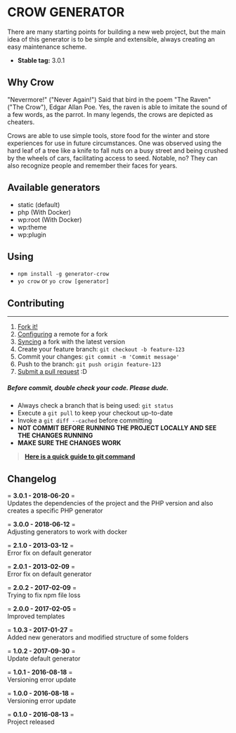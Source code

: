 # CROW GENERATOR #
There are many starting points for building a new web project, but the main idea of this generator is to be simple and extensible, always creating an easy maintenance scheme.

- **Stable tag:** 3.0.1

## Why Crow ##

"Nevermore!" ("Never Again!") Said that bird in the poem "The Raven" ("The Crow"), Edgar Allan Poe. Yes, the raven is able to imitate the sound of a few words, as the parrot. In many legends, the crows are depicted as cheaters.

Crows are able to use simple tools, store food for the winter and store experiences for use in future circumstances. One was observed using the hard leaf of a tree like a knife to fall nuts on a busy street and being crushed by the wheels of cars, facilitating access to seed. Notable, no? They can also recognize people and remember their faces for years.

## Available generators ##

- static (default)
- php (With Docker)
- wp:root (With Docker)
- wp:theme
- wp:plugin

## Using ##

- `npm install -g generator-crow`
- `yo crow` or `yo crow [generator]`

## **Contributing**
------
1. [Fork it!](https://help.github.com/articles/fork-a-repo/)
2. [Configuring](https://help.github.com/articles/configuring-a-remote-for-a-fork/) a remote for a fork
3. [Syncing](https://help.github.com/articles/syncing-a-fork/) a fork with the latest version
4. Create your feature branch: `git checkout -b feature-123`
5. Commit your changes: `git commit -m 'Commit message'`
6. Push to the branch: `git push origin feature-123`
7. [Submit a pull request](https://help.github.com/articles/using-pull-requests/) :D

##### **Before commit, double check your code. Please dude.**
- Always check a branch that is being used: `git status`
- Execute a `git pull` to keep your checkout up-to-date
- Invoke a `git diff --cached` before committing
- **NOT COMMIT BEFORE RUNNING THE PROJECT LOCALLY AND SEE THE CHANGES RUNNING**
- **MAKE SURE THE CHANGES WORK**

> **[Here is a quick guide to git command](https://gist.github.com/leocomelli/2545add34e4fec21ec16)**

## **Changelog**
= **3.0.1 - 2018-06-20** =  
Updates the dependencies of the project and the PHP version and also creates a specific PHP generator

= **3.0.0 - 2018-06-12** =  
Adjusting generators to work with docker


= **2.1.0 - 2013-03-12** =  
Error fix on default generator


= **2.0.1 - 2013-02-09** =  
Error fix on default generator


= **2.0.2 - 2017-02-09** =  
Trying to fix npm file loss


= **2.0.0 - 2017-02-05** =  
Improved templates


= **1.0.3 - 2017-01-27** =  
Added new generators and modified structure of some folders


= **1.0.2 - 2017-09-30** =  
Update default generator


= **1.0.1 - 2016-08-18** =  
Versioning error update


= **1.0.0 - 2016-08-18** =  
Versioning error update


= **0.1.0 - 2016-08-13** =  
Project released
